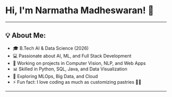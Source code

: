 # Hi, I'm Narmatha Madheswaran! 👋

---

## 💡 About Me:

* 🎓 B.Tech AI & Data Science (2026)
* 💻 Passionate about AI, ML, and Full Stack Development
* 🚀 Working on projects in Computer Vision, NLP, and Web Apps
* 📊 Skilled in Python, SQL, Java, and Data Visualization
* 🌱 Exploring MLOps, Big Data, and Cloud
* ⚡ Fun fact: I love coding as much as customizing pastries 🍩✨

---
